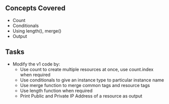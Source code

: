 ## Concepts Covered

- Count
- Conditionals
- Using length(), merge()
- Output

## Tasks

- Modify the v1 code by:
  - Use count to create multiple resources at once, use count.index when required
  - Use conditionals to give an instance type to particular instance name
  - Use merge function to merge common tags and resource tags
  - Use length function when required
  - Print Public and Private IP Address of a resource as output
